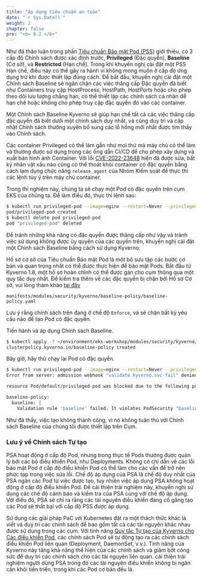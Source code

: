 ```yaml
---
title: "Áp dụng tiêu chuẩn an toàn"
date: "`r Sys.Date()`"
weight: 2
chapter: false
pre: "<b> 8.2 </b>"
---
```

Như đã thảo luận trong phần [Tiêu chuẩn Bảo mật Pod (PSS)](../pod-security-standards/) giới thiệu, có 3 cấp độ Chính sách được xác định trước, **Privileged** (Đặc quyền), **Baseline** (Cơ sở), và **Restricted** (Hạn chế). Trong khi khuyến nghị cài đặt một PSS Hạn chế, điều này có thể gây ra hành vi không mong muốn ở cấp độ ứng dụng trừ khi được thiết lập đúng cách. Để bắt đầu, khuyến nghị cài đặt một Chính sách Baseline sẽ ngăn chặn các việc thăng cấp Đặc quyền đã biết như Containers truy cập HostProcess, HostPath, HostPorts hoặc cho phép theo dõi lưu lượng chẳng hạn, có thể thiết lập các chính sách cá nhân để hạn chế hoặc không cho phép truy cập đặc quyền đó vào các container.

Một Chính sách Baseline Kyverno sẽ giúp hạn chế tất cả các việc thăng cấp đặc quyền đã biết dưới một chính sách duy nhất, và cũng duy trì và cập nhật Chính sách thường xuyên bổ sung các lỗ hổng mới nhất được tìm thấy vào Chính sách.

Các container Privileged có thể làm gần như mọi thứ mà máy chủ có thể làm và thường được sử dụng trong các ống dẫn CI/CD để cho phép xây dựng và xuất bản hình ảnh Container.
Với lỗi [CVE-2022-23648](https://github.com/containerd/containerd/security/advisories/GHSA-crp2-qrr5-8pq7) hiện đã được sửa, bất kỳ nhân vật xấu nào cũng có thể thoát khỏi container có đặc quyền bằng cách lạm dụng chức năng `release_agent` của Nhóm Kiểm soát để thực thi các lệnh tùy ý trên máy chủ container.

Trong thí nghiệm này, chúng ta sẽ chạy một Pod có đặc quyền trên cụm EKS của chúng ta. Để làm điều đó, thực thi lệnh sau:

```bash
$ kubectl run privileged-pod --image=nginx --restart=Never --privileged
pod/privileged-pod created
$ kubectl delete pod privileged-pod
pod "privileged-pod" deleted
```

Để tránh những khả năng có đặc quyền được thăng cấp như vậy và tránh việc sử dụng không được ủy quyền của các quyền trên, khuyến nghị cài đặt một Chính sách Baseline bằng cách sử dụng Kyverno.

Hồ sơ cơ sở của Tiêu chuẩn Bảo mật Pod là một bộ sưu tập các bước cơ bản và quan trọng nhất có thể được thực hiện để bảo mật Pods. Bắt đầu từ Kyverno 1.8, một hồ sơ hoàn chỉnh có thể được gán cho cụm thông qua một quy tắc duy nhất. Để kiểm tra thêm về các đặc quyền bị chặn bởi Hồ sơ Cơ sở, vui lòng tham khảo [tại đây](https://kyverno.io/policies/#:~:text=Baseline%20Pod%20Security%20Standards,cluster%20through%20a%20single%20rule)

```file
manifests/modules/security/kyverno/baseline-policy/baseline-policy.yaml
```

Lưu ý rằng chính sách trên đang ở chế độ `Enforce`, và sẽ chặn bất kỳ yêu cầu nào để tạo Pod có đặc quyền.

Tiến hành và áp dụng Chính sách Baseline.

```bash
$ kubectl apply -f ~/environment/eks-workshop/modules/security/kyverno/baseline-policy/baseline-policy.yaml
clusterpolicy.kyverno.io/baseline-policy created
```

Bây giờ, hãy thử chạy lại Pod có đặc quyền.

```bash expectError=true
$ kubectl run privileged-pod --image=nginx --restart=Never --privileged
Error from server: admission webhook "validate.kyverno.svc-fail" denied the request: 

resource Pod/default/privileged-pod was blocked due to the following policies 

baseline-policy:
  baseline: |
    Validation rule 'baseline' failed. It violates PodSecurity "baseline:latest": ({Allowed:false ForbiddenReason:privileged ForbiddenDetail:container "privileged-pod" must not set securityContext.privileged=true})
```

Như đã thấy, việc tạo không thành công, vì nó không tuân thủ với Chính sách Baseline của chúng tôi được thiết lập trên Cụm.

### Lưu ý về Chính sách Tự tạo

PSA hoạt động ở cấp độ Pod, nhưng trong thực tế Pods thường được quản lý bởi các bộ điều khiển Pod, như Deployments. Không có chỉ dẫn về các lỗi bảo mật Pod ở cấp độ điều khiển Pod có thể làm cho các vấn đề trở nên phức tạp trong việc sửa lỗi. Chế độ áp dụng của PSA là chế độ duy nhất của PSA ngăn các Pod từ việc được tạo, tuy nhiên việc áp dụng PSA không hoạt động ở cấp độ điều khiển Pod. Để cải thiện trải nghiệm này, khuyến nghị sử dụng các chế độ cảnh báo và kiểm tra của PSA cùng với chế độ áp dụng. Với điều đó, PSA sẽ chỉ ra rằng các tài nguyên điều khiển đang cố gắng tạo các Pod sẽ thất bại với cấp độ PSS được áp dụng.

Sử dụng các giải pháp PaC với Kubernetes đặt ra một thách thức khác là viết và duy trì các chính sách để bao gồm tất cả các tài nguyên khác nhau được sử dụng trong các cụm. Với tính năng [Quy tắc Tự tạo của Kyverno cho Các điều khiển Pod](https://kyverno.io/docs/writing-policies/autogen/), các chính sách Pod sẽ tự động tạo ra các chính sách điều khiển Pod liên quan (Deployment, DaemonSet, v.v.). Tính năng của Kyverno này tăng khả năng thể hiện của các chính sách và giảm bớt công sức để duy trì các chính sách cho các tài nguyên liên quan. cải thiện trải nghiệm người dùng PSA trong đó các tài nguyên điều khiển không bị ngăn cản khỏi tiến triển, trong khi các Pod cơ bản đều là.